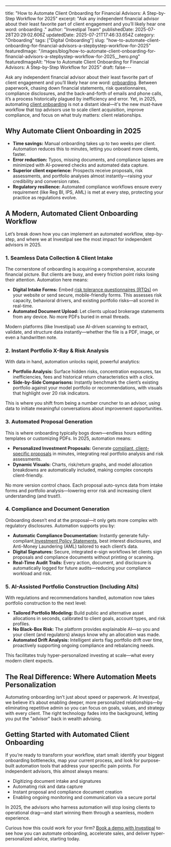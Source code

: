 ---
title: "How to Automate Client Onboarding for Financial Advisors: A Step-by-Step Workflow for 2025"
excerpt: "Ask any independent financial advisor about their least favorite part of client engagement and you’ll likely hear one word: onboarding ."
author: "Investipal Team"
publishedDate: 2025-07-28T20:29:02.606Z
updatedDate: 2025-07-21T17:46:33.654Z
category: "Onboarding"
tags: ["Digital Onboarding"]
slug: "how-to-automate-client-onboarding-for-financial-advisors-a-stepbystep-workflow-for-2025"
featuredImage: "/images/blog/how-to-automate-client-onboarding-for-financial-advisors-a-stepbystep-workflow-for-2025__hero.png"
featuredImageAlt: "How to Automate Client Onboarding for Financial Advisors: A Step-by-Step Workflow for 2025"
draft: false---
<p id="">Ask any independent financial advisor about their least favorite part of client engagement and you’ll likely hear one word: <a href="/blog/category/onboarding">onboarding</a>. Between paperwork, chasing down financial statements, risk questionnaires, compliance disclosures, and the back-and-forth of emails and phone calls, it’s a process historically plagued by inefficiency and error. Yet, in 2025, automating <a href="/features/client-acquisition">client onboarding</a> is not a distant ideal—it's the new must-have workflow that top advisors use to scale client acquisition, improve compliance, and focus on what truly matters: client relationships.</p><h2 id="">Why Automate Client Onboarding in 2025</h2><ul id=""><li id=""><strong id="">Time savings:</strong> Manual onboarding takes up to two weeks per client. Automation reduces this to minutes, letting you onboard more clients, faster.</li><li id=""><strong id="">Error reduction:</strong> Typos, missing documents, and compliance lapses are minimized with AI-powered checks and automated data capture.</li><li id=""><strong id="">Superior client experience:</strong> Prospects receive proposals, risk assessments, and portfolio analyses almost instantly—raising your credibility and conversion rates.</li><li id=""><strong id="">Regulatory resilience:</strong> Automated compliance workflows ensure every requirement (like Reg BI, IPS, AML) is met at every step, protecting your practice as regulations evolve.</li></ul><h2 id="">A Modern, Automated Client Onboarding Workflow</h2><p id="">Let’s break down how you can implement an automated workflow, step-by-step, and where we at Investipal see the most impact for independent advisors in 2025.</p><h3 id="">1. Seamless Data Collection & Client Intake</h3><p id="">The cornerstone of onboarding is acquiring a comprehensive, accurate financial picture. But clients are busy, and every friction point risks losing their attention. Automation here means:</p><ul id=""><li id=""><strong id="">Digital Intake Forms:</strong> Embed <a href="/risk-assessment">risk tolerance questionnaires (RTQs)</a> on your website or send secure, mobile-friendly forms. This assesses risk capacity, behavioral drivers, and existing portfolio risks—all scored in real-time.</li><li id=""><strong id="">Automated Document Upload:</strong> Let clients upload brokerage statements from any device. No more PDFs buried in email threads.</li></ul><p id="">Modern platforms (like Investipal) use AI-driven scanning to extract, validate, and structure data instantly—whether the file is a PDF, image, or even a handwritten note.</p><h3 id="">2. Instant Portfolio X-Ray & Risk Analysis</h3><p id="">With data in hand, automation unlocks rapid, powerful analytics:</p><ul id=""><li id=""><strong id="">Portfolio Analysis:</strong>&nbsp;Surface hidden risks, concentration exposures, tax inefficiencies, fees and historical return characteristics with a click.</li><li id=""><strong id="">Side-by-Side Comparisons:</strong> Instantly benchmark the client’s existing portfolio against your model portfolio or recommendations, with visuals that highlight over 20 risk indicators.</li></ul><p id="">This is where you shift from being a number cruncher to an advisor, using data to initiate meaningful conversations about improvement opportunities.</p><h3 id="">3. Automated Proposal Generation</h3><p id="">This is where onboarding typically bogs down—endless hours editing templates or customizing PDFs. In 2025, automation means:</p><ul id=""><li id=""><strong id="">Personalized Investment Proposals:</strong> Generate <a href="/blog/investment-proposal-software-what-growing-financial-advisor-firms-need-to-know">compliant, client-specific proposals</a> in minutes, integrating real portfolio analysis and risk assessments.</li><li id=""><strong id="">Dynamic Visuals:</strong> Charts, risk/return graphs, and model allocation breakdowns are automatically included, making complex concepts client-friendly.</li></ul><p id="">No more version control chaos. Each proposal auto-syncs data from intake forms and portfolio analysis—lowering error risk and increasing client understanding (and trust!).</p><h3 id="">4. Compliance and Document Generation</h3><p id="">Onboarding doesn’t end at the proposal—it only gets more complex with regulatory disclosures. Automation supports you by:</p><ul id=""><li id=""><strong id="">Automatic Compliance&nbsp;Documentation:</strong> Instantly generate fully-compliant<a href="/features/investment-policy-statements"> Investment Policy Statements</a>, best interest disclosures, and Anti-Money Laundering (AML)&nbsp;tailored to each client’s data.</li><li id=""><strong id="">Digital Signatures:</strong> Secure, integrated e-sign workflows let clients sign proposals and compliance documents without printing or scanning.</li><li id=""><strong id="">Real-Time Audit Trails:</strong> Every action, document, and disclosure is automatically logged for future audits—reducing your compliance workload and risk.</li></ul><h3 id="">5. AI-Assisted Portfolio Construction (Including Alts)</h3><p id="">With regulations and recommendations handled, automation now takes portfolio construction to the next level:</p><ul id=""><li id=""><strong id="">Tailored Portfolio Modeling:</strong> Build public and alternative asset allocations in seconds, calibrated to client goals, account types, and risk profiles.</li><li id=""><strong id="">No Black-Box Risk:</strong> The platform provides explainable AI—so you and your client (and regulators) always know why an allocation was made.</li><li id=""><strong id="">Automated Drift Analysis:</strong> Intelligent alerts flag portfolio drift over time, proactively supporting ongoing compliance and rebalancing needs.</li></ul><p id="">This facilitates truly hyper-personalized investing at scale—what every modern client expects.</p><h2 id="">The Real Difference: Where Automation Meets Personalization</h2><p id="">Automating onboarding isn’t just about speed or paperwork. At Investipal, we believe it’s about enabling deeper, more personalized relationships—by eliminating repetitive admin so you can focus on goals, values, and strategy with every client. The right technology fades into the background, letting you put the "advisor" back in wealth advising.</p><h2 id="">Getting Started with Automated Client Onboarding</h2><p id="">If you’re ready to transform your workflow, start small: identify your biggest onboarding bottlenecks, map your current process, and look for purpose-built automation tools that address your specific pain points. For independent advisors, this almost always means:</p><ul id=""><li id="">Digitizing document intake and signatures</li><li id="">Automating risk and data capture</li><li id="">Instant proposal and compliance document creation</li><li id="">Enabling ongoing monitoring and communication via a secure portal</li></ul><p id="">In 2025, the advisors who harness automation will stop losing clients to operational drag—and start winning them through a seamless, modern experience.</p><p id="">Curious how this could work for your firm? <a href="/book-a-demo" target="_blank">Book a demo with Investipal</a> to see how you can automate onboarding, accelerate sales, and deliver hyper-personalized advice, starting today.</p>